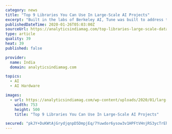 ```yaml
---
category: news
title: "Top 9 Libraries You Can Use In Large-Scale AI Projects"
excerpt: "Built in the labs of Berkeley AI, Tune was built to address the shortcomings of ad-hoc experiment execution ... MXNet is portable and lightweight, scaling effectively to multiple GPUs and multiple machines. The NVIDIA cuBLAS library is a fast GPU-accelerated implementation. Using cuBLAS APIs, users can speed up your applications by deploying ..."
publishedDateTime: 2020-01-26T05:03:00Z
sourceUrl: https://analyticsindiamag.com/top-libraries-large-scale-data-science-ai-spark-dask-ray-tune-ml/
type: article
quality: 39
heat: 39
published: false

provider:
  name: India
  domain: analyticsindiamag.com

topics:
  - AI
  - AI Hardware

images:
  - url: https://analyticsindiamag.com/wp-content/uploads/2020/01/larg-scale-ai-analytics_india.png
    width: 753
    height: 500
    title: "Top 9 Libraries You Can Use In Large-Scale AI Projects"

secured: "pkJY+DuKWtAjGrydjqnpD5DmpjEq/7Yuwdor6ysow3v1HPFtVHnjRS3ycTrEhxGWOcDDq+3tNavKv/W5sSyLce/F81W6UCsvzWim+iLLvQ56miT1zegxqG/KqF189pQkhkzhVWJzwaThBLTCnWacJgyM6q4zH9qMjGFv2RXMM4R+J/R5jC044+kF1zK0uyt09rpGbDgJLJMl28GQLL3HEu759qXr+kOJQMnRa/nBeVTPK/yIS2aD2nNH7BxhyxFheZ113oSrNQT7LY8bvwPMOuFIsVJ/oDQfSVlP6XW6j5grDkCACfqojWzqRATKHU+5;Sama1Ljj9xTPbh3zeA6CnA=="
---
```


